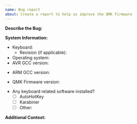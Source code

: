 ```yaml
---
name: Bug report
about: Create a report to help us improve the QMK Firmware
---
```

<!-- Provide a general summary of the bug in the title above. -->

<!--- This template is entirely optional and can be removed, but is here to help both you and us. -->
<!--- Anything on lines wrapped in comments like these will not show up in the final text. -->

**Describe the Bug:**

<!-- A clear and concise description of what the bug is. -->

**System Information:**

 - Keyboard:  
   - Revision (if applicable):  
 - Operating system:
 - AVR GCC version: 
<!-- Run `avr-gcc --version` to find this out. -->
 - ARM GCC version: 
<!-- Run `arm-none-eabi-gcc --version` to find this out. -->
 - QMK Firmware version:
<!-- Run `git describe --abbrev=0 --tags` to find this out. -->
 - Any keyboard related software installed? 
   - [ ] AutoHotKey
   - [ ] Karabiner
   - [ ] Other:

**Additional Context:**

<!-- Add any other relevant information about the problem here. -->
